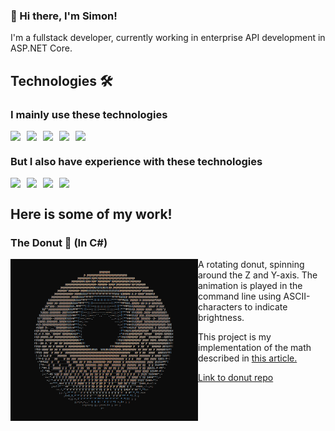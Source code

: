 ### 👋 Hi there, I'm Simon!

I'm a fullstack developer, currently working in enterprise API development in ASP.NET Core. 

## Technologies 🛠

### I mainly use these technologies

<div style="display: flex; flex-direction: row; gap: 10px">
  <img src="https://img.shields.io/badge/C%23-239120?style=for-the-badge&logo=csharp&logoColor=white" />
  <img src="https://img.shields.io/badge/.NET-512BD4?style=for-the-badge&logo=dotnet&logoColor=white" />
  <img src="https://img.shields.io/badge/React-20232A?style=for-the-badge&logo=react&logoColor=61DAFB" />
  <img src="https://img.shields.io/badge/Tailwind_CSS-38B2AC?style=for-the-badge&logo=tailwind-css&logoColor=white" />
  <img src="https://img.shields.io/badge/Azure_DevOps-0078D7?style=for-the-badge&logo=azure-devops&logoColor=white" />
</div>

### But I also have experience with these technologies

<div style="display: flex; flex-direction: row; gap: 10px">
  <img src="https://img.shields.io/badge/next%20js-000000?style=for-the-badge&logo=nextdotjs&logoColor=white" />
  <img src="https://img.shields.io/badge/Python-FFD43B?style=for-the-badge&logo=python&logoColor=blue" />
  <img src="https://img.shields.io/badge/Node--Red-8F0000?style=for-the-badge&logo=nodered&logoColor=white" />
  <img src="https://img.shields.io/badge/Microsoft%20SQL%20Server-CC2927?style=for-the-badge&logo=microsoft%20sql%20server&logoColor=white" />
</div>

## Here is some of my work!

### The Donut 🍩 (In C#)

<img src="https://github.com/SimonHls/SimonHls/raw/main/donut.png" width="300" align="left" />

A rotating donut, spinning around the Z and Y-axis. The animation is played in the command line using ASCII-characters to indicate brightness.

This project is my implementation of the math described in [this article.](https://www.a1k0n.net/2011/07/20/donut-math.html)

[Link to donut repo](https://github.com/SimonHls/CSharpASCIIDonut)

<br clear="both" />


